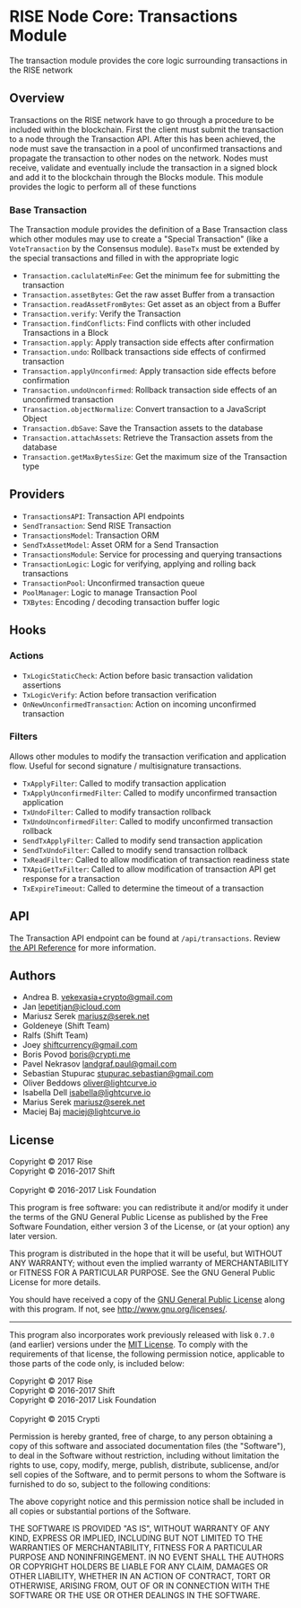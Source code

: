# RISE Node Core: Transactions Module

The transaction module provides the core logic surrounding transactions in the RISE network

## Overview

Transactions on the RISE network have to go through a procedure to be included within the blockchain. First the client must submit the transaction to a node through the Transaction API. After this has been achieved, the node must save the transaction in a pool of unconfirmed transactions and propagate the transaction to other nodes on the network. Nodes must receive, validate and eventually include the transaction in a signed block and add it to the blockchain through the Blocks module. This module provides the logic to perform all of these functions

### Base Transaction

The Transaction module provides the definition of a Base Transaction class which other modules may use to create a "Special Transaction" (like a `VoteTransaction` by the Consensus module). `BaseTx` must be extended by the special transactions and filled in with the appropriate logic

* `Transaction.caclulateMinFee`: Get the minimum fee for submitting the transaction
* `Transaction.assetBytes`: Get the raw asset Buffer from a transaction
* `Transaction.readAssetFromBytes`: Get asset as an object from a Buffer
* `Transaction.verify`: Verify the Transaction
* `Transaction.findConflicts`: Find conflicts with other included Transactions in a Block
* `Transaction.apply`: Apply transaction side effects after confirmation
* `Transaction.undo`: Rollback transactions side effects of confirmed transaction
* `Transaction.applyUnconfirmed`: Apply transaction side effects before confirmation
* `Transaction.undoUnconfirmed`: Rollback transaction side effects of an unconfirmed transaction
* `Transaction.objectNormalize`: Convert transaction to a JavaScript Object
* `Transaction.dbSave`: Save the Transaction assets to the database
* `Transaction.attachAssets`: Retrieve the Transaction assets from the database
* `Transaction.getMaxBytesSize`: Get the maximum size of the Transaction type

## Providers

* `TransactionsAPI`: Transaction API endpoints
* `SendTransaction`: Send RISE Transaction
* `TransactionsModel`: Transaction ORM
* `SendTxAssetModel`: Asset ORM for a Send Transaction
* `TransactionsModule`: Service for processing and querying transactions
* `TransactionLogic`: Logic for verifying, applying and rolling back transactions
* `TransactionPool`: Unconfirmed transaction queue
* `PoolManager`: Logic to manage Transaction Pool
* `TXBytes`: Encoding / decoding transaction buffer logic

## Hooks

### Actions

* `TxLogicStaticCheck`: Action before basic transaction validation assertions
* `TxLogicVerify`: Action before transaction verification
* `OnNewUnconfirmedTransaction`: Action on incoming unconfirmed transaction

### Filters

Allows other modules to modify the transaction verification and application flow. Useful for second signature / multisignature transactions.

* `TxApplyFilter`: Called to modify transaction application
* `TxApplyUnconfirmedFilter`: Called to modify unconfirmed transaction application
* `TxUndoFilter`: Called to modify transaction rollback
* `TxUndoUnconfirmedFilter`: Called to modify unconfirmed transaction rollback
* `SendTxApplyFilter`: Called to modify send transaction application
* `SendTxUndoFilter`: Called to modify send transaction rollback
* `TxReadFilter`: Called to allow modification of transaction readiness state
* `TXApiGetTxFilter`: Called to allow modification of transaction API get response for a transaction
* `TxExpireTimeout`: Called to determine the timeout of a transaction

## API

The Transaction API endpoint can be found at `/api/transactions`. Review [the API Reference](https://risevision.github.io/#tag/Transactions-API) for more information.

## Authors
- Andrea B. <vekexasia+crypto@gmail.com>
- Jan <lepetitjan@icloud.com>
- Mariusz Serek <mariusz@serek.net>
- Goldeneye (Shift Team)
- Ralfs (Shift Team)
- Joey <shiftcurrency@gmail.com>
- Boris Povod <boris@crypti.me>
- Pavel Nekrasov <landgraf.paul@gmail.com>
- Sebastian Stupurac <stupurac.sebastian@gmail.com>
- Oliver Beddows <oliver@lightcurve.io>
- Isabella Dell <isabella@lightcurve.io>
- Marius Serek <mariusz@serek.net>
- Maciej Baj <maciej@lightcurve.io>


## License

Copyright © 2017 Rise<br>
Copyright © 2016-2017 Shift<br>  
Copyright © 2016-2017 Lisk Foundation

This program is free software: you can redistribute it and/or modify it under the terms of the GNU General Public License as published by the Free Software Foundation, either version 3 of the License, or (at your option) any later version.

This program is distributed in the hope that it will be useful, but WITHOUT ANY WARRANTY; without even the implied warranty of MERCHANTABILITY or FITNESS FOR A PARTICULAR PURPOSE. See the GNU General Public License for more details.

You should have received a copy of the [GNU General Public License](https://github.com/RiseVision/rise-node/src/master/LICENSE) along with this program.  If not, see <http://www.gnu.org/licenses/>.

***

This program also incorporates work previously released with lisk `0.7.0` (and earlier) versions under the [MIT License](https://opensource.org/licenses/MIT). To comply with the requirements of that license, the following permission notice, applicable to those parts of the code only, is included below:

Copyright © 2017 Rise<br>
Copyright © 2016-2017 Shift<br>
Copyright © 2016-2017 Lisk Foundation<br>  
Copyright © 2015 Crypti

Permission is hereby granted, free of charge, to any person obtaining a copy of this software and associated documentation files (the "Software"), to deal in the Software without restriction, including without limitation the rights to use, copy, modify, merge, publish, distribute, sublicense, and/or sell copies of the Software, and to permit persons to whom the Software is furnished to do so, subject to the following conditions:

The above copyright notice and this permission notice shall be included in all copies or substantial portions of the Software.

THE SOFTWARE IS PROVIDED "AS IS", WITHOUT WARRANTY OF ANY KIND, EXPRESS OR IMPLIED, INCLUDING BUT NOT LIMITED TO THE WARRANTIES OF MERCHANTABILITY, FITNESS FOR A PARTICULAR PURPOSE AND NONINFRINGEMENT. IN NO EVENT SHALL THE AUTHORS OR COPYRIGHT HOLDERS BE LIABLE FOR ANY CLAIM, DAMAGES OR OTHER LIABILITY, WHETHER IN AN ACTION OF CONTRACT, TORT OR OTHERWISE, ARISING FROM, OUT OF OR IN CONNECTION WITH THE SOFTWARE OR THE USE OR OTHER DEALINGS IN THE SOFTWARE.

